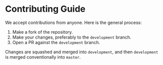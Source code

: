 # Contributing Guide

We accept contributions from anyone. Here is the general process:

1. Make a fork of the repository.
2. Make your changes, preferably to the `development` branch.
4. Open a PR against the `development` branch.

Changes are squashed and merged into `development`, and then `development` is merged conventionally into `master`.
